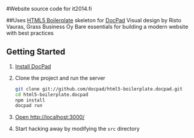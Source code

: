 #Website source code for it2014.fi 

##Uses [HTML5 Boilerplate](http://html5boilerplate.com/) skeleton for [DocPad](https://github.com/bevry/docpad)
Visual design by Risto Vauras, Grass Business Oy
Bare essentials for building a modern website with best practices


## Getting Started

1. [Install DocPad](https://github.com/bevry/docpad)

1. Clone the project and run the server

	``` bash
	git clone git://github.com/docpad/html5-boilerplate.docpad.git
	cd html5-boilerplate.docpad
	npm install
	docpad run
	```

1. [Open http://localhost:3000/](http://localhost:9778/)

1. Start hacking away by modifying the `src` directory

